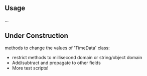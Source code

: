 ## Usage
...

## Under Construction
methods to change the values of 'TimeData' class:
 - restrict methods to millisecond domain or string/object domain
 - Add/subtract and propagate to other fields
 - More test scripts!
